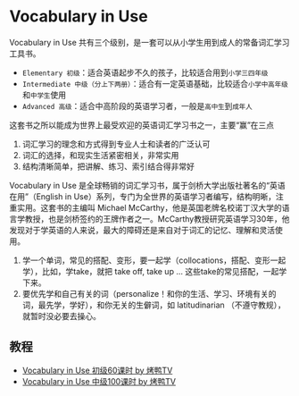 # Vocabulary in Use

Vocabulary in Use 共有三个级别，是一套可以从小学生用到成人的常备词汇学习工具书。
- `Elementary 初级`：适合英语起步不久的孩子，比较适合用到`小学三四年级`
- `Intermediate 中级（分上下两册）`：适合有一定英语基础，比较适合`小学中高年级`和`中学生`使用
- `Advanced 高级`：适合中高阶段的英语学习者，一般是`高中生`到`成年人`

这套书之所以能成为世界上最受欢迎的英语词汇学习书之一，主要“赢”在三点
1. 词汇学习的理念和方式得到专业人士和读者的广泛认可
2. 词汇的选择，和现实生活紧密相关，非常实用
3. 结构清晰简单，把讲解、练习、索引结合得非常好

Vocabulary in Use 是全球畅销的词汇学习书，属于剑桥大学出版社著名的“英语在用”（English in Use）系列，专门为全世界的英语学习者编写，结构明晰，注重实用。这套书的主编叫 Michael McCarthy，他是英国老牌名校诺丁汉大学的语言学教授，也是剑桥签约的王牌作者之一。McCarthy教授研究英语学习30年，他发现对于学英语的人来说，最大的障碍还是来自对于词汇的记忆、理解和灵活使用。
1. 学一个单词，常见的搭配、变形，要一起学（collocations，搭配、变形一起学），比如，学take，就把 take off, take up ... 这些take的常见搭配，一起学下来。
2. 要优先学和自己有关的词（personalize！和你的生活、学习、环境有关的词，最先学，学好），和你无关的生僻词，如 latitudinarian （不遵守教规），就暂时没必要去操心。

## 教程
- [Vocabulary in Use 初级60课时 by 烤鸭TV](https://www.bilibili.com/video/BV1HC4y1W7L4)
- [Vocabulary in Use 中级100课时 by 烤鸭TV](https://www.bilibili.com/video/BV1gi4y1g7Zw)
